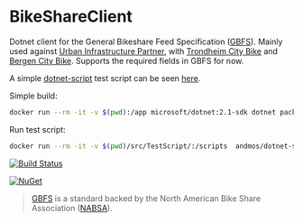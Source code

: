 BikeShareClient
===

Dotnet client for the General Bikeshare Feed Specification ([GBFS](https://github.com/NABSA/gbfs)).
Mainly used against [Urban Infrastructure Partner](https://urbansharing.com/), with [Trondheim City Bike](https://trondheimbysykkel.no/en/open-data) and [Bergen City Bike](https://bergenbysykkel.no/en/apne-data).
Supports the required fields in GBFS for now.

A simple [dotnet-script](https://github.com/filipw/dotnet-script) test script can be seen [here](https://github.com/andmos/BikeshareClient/blob/master/src/TestScript/main.csx).

Simple build:

```bash
docker run --rm -it -v $(pwd):/app microsoft/dotnet:2.1-sdk dotnet pack app/src/BikeshareClient -o /app
```

Run test script:

```bash
docker run --rm -it -v $(pwd)/src/TestScript/:/scripts  andmos/dotnet-script main.csx "Skansen"
```

[![Build Status](https://travis-ci.org/andmos/BikeshareClient.svg?branch=master)](https://travis-ci.org/andmos/BikeshareClient)

[![NuGet](https://img.shields.io/nuget/v/BikeshareClient.svg)](https://www.nuget.org/packages/BikeshareClient/)

>[GBFS](https://github.com/NABSA/gbfs) is a standard backed by the North American Bike Share Association ([NABSA](https://nabsa.net/)).
